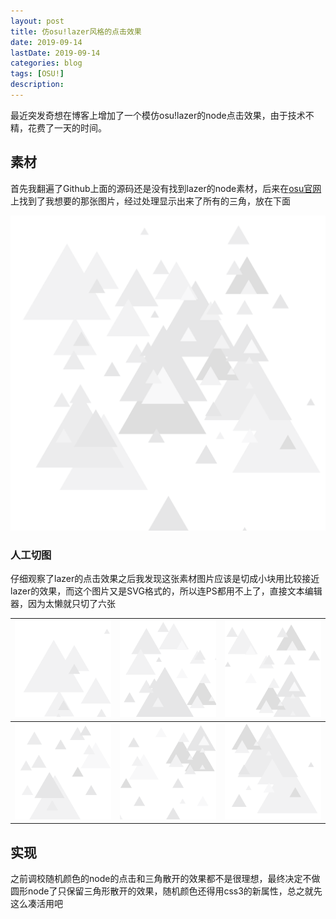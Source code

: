 ```yaml
---
layout: post
title: 仿osu!lazer风格的点击效果
date: 2019-09-14
lastDate: 2019-09-14
categories: blog
tags: [OSU!]
description:
---
```


最近突发奇想在博客上增加了一个模仿osu!lazer的node点击效果，由于技术不精，花费了一天的时间。

## 素材

首先我翻遍了Github上面的源码还是没有找到lazer的node素材，后来在[osu官网](https://osu.ppy.sh)上找到了我想要的那张图片，经过处理显示出来了所有的三角，放在下面

![](/img/button0.svg)

### 人工切图

仔细观察了lazer的点击效果之后我发现这张素材图片应该是切成小块用比较接近lazer的效果，而这个图片又是SVG格式的，所以连PS都用不上了，直接文本编辑器，因为太懒就只切了六张

|![](/img/button1.svg) | ![](/img/button2.svg) | ![](/img/button3.svg)
|---|---|---|
|![](/img/button4.svg) | ![](/img/button5.svg) | ![](/img/button6.svg)

## 实现

之前调校随机颜色的node的点击和三角散开的效果都不是很理想，最终决定不做圆形node了只保留三角形散开的效果，随机颜色还得用css3的新属性，总之就先这么凑活用吧